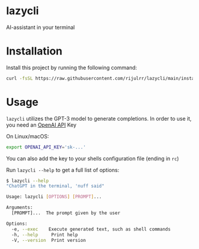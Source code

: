 # lazycli
AI-assistant in your terminal

# Installation

Install this project by running the following command:
```bash
curl -fsSL https://raw.githubusercontent.com/rijulrr/lazycli/main/install.sh | sh -
```

# Usage
`lazycli` utilizes the GPT-3 model to generate completions. In order to use it, you need an [OpenAI API](https://openai.com/blog/openai-api) Key

On Linux/macOS:

```bash
export OPENAI_API_KEY='sk-...'
```

You can also add the key to your shells configuration file (ending in `rc`)

Run `lazycli --help` to get a full list of options:

```sh
$ lazycli --help
"ChatGPT in the terminal, 'nuff said"

Usage: lazycli [OPTIONS] [PROMPT]...

Arguments:
  [PROMPT]...  The prompt given by the user

Options:
  -e, --exec    Execute generated text, such as shell commands
  -h, --help     Print help
  -V, --version  Print version
```

